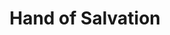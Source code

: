 ---
pid: rs269
title: Hand of Salvation
location_transcription: Rittenhouse Square
coordinates: "[-75.171870152687, 39.949424419148]"
zipcode: '19139'
gen_neighborhood: West Philadelphia
neighborhood: Walnut Hill
outside_phl: 
age: '33'
age_range: 30-39
instagram: 
image_file_name: rs_269.jpg
proposal_transcription: |-
  Salvation, Freedom, Gender Equity, Truthfullness, Justice
  Each finger stands for one morality. The thumb which is also //Like// sign, will be salvation.
topic: Social Justice,Uplifting,Freedom
topic_summary: 0, 0, 0
type: Other No Form,Image
keywords_other: salvation, freedom, equity, truthfulness, justice, morality
credit: Mohsen Mottagh
image_labels: 
twitter: 
facebook: 
permalink: "/monuments/rs269/"
layout: item-page
---